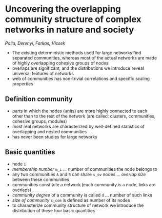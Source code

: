 # Uncovering the overlapping community structure of complex networks in nature and society
*Palla, Derenyi, Farkas, Vicsek*

* The existing deterministic methods used for large networks find separated communities, whereas most of the actual networks are made of highly overlapping cohesive groups of nodes.
* overlaps are significant, and the distributions we introduce reveal universal features of networks
* web of communities has non-trivial correlations and specific scaling properties

## Definition community
* parts in which the nodes (units) are more highly connected to each other than to the rest of the network (are called: clusters, communities, cohesive groups, modules)
* most real networks are characterized by well-defined statistics of overlapping and nested communities
* has never been studies for large networks

## Basic quantities
* node `i`
* *membership number* `m_i` ... number of communities the node belongs to
* any two communities `A` and `B` can share `s_ov` nodes ... *overlap size* between these communities
* communities constitute a network (each community is a node, links are overlaps)
* *community degree* of a community is called `d` ... number of such links
* *size of community* `s_com` is defined as number of its nodes
* to characterize community structure of network we introduce the distribution of these four basic quantities

